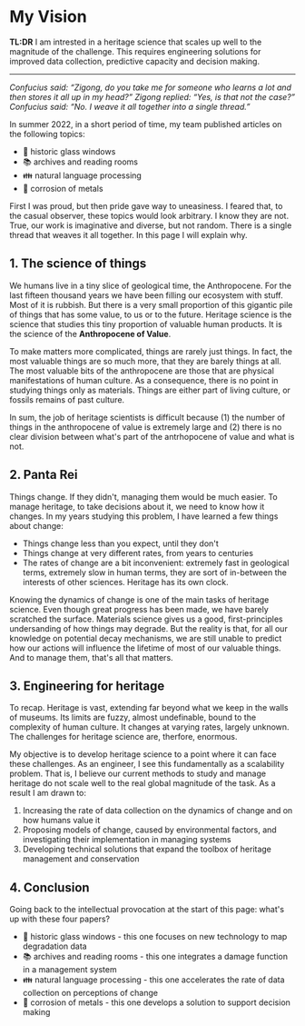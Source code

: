
# My Vision

**TL:DR** I am intrested in a heritage science that scales up well to the magnitude of the challenge. This requires engineering solutions for improved data collection, predictive capacity and decision making.

-------

_Confucius said: “Zigong, do you take me for someone who learns a lot and then stores it all up in my head?” Zigong replied: “Yes, is that not the case?” Confucius said: “No. I weave it all together into a single thread.”_

In summer 2022, in a short period of time, my team published articles on the following topics:

- 🏰 historic glass windows
- 📚 archives and reading rooms
- 👪 natural language processing
- 🔩 corrosion of metals

First I was proud, but then pride gave way to uneasiness. I feared that, to the casual observer, these topics would look arbitrary. I know they are not. True, our work is imaginative and diverse, but not random. There is a single thread that weaves it all together. In this page I will explain why. 

## 1. The science of things

We humans live in a tiny slice of geological time, the Anthropocene. For the last fifteen thousand years we have been filling our ecosystem with stuff. Most of it is rubbish. But there is a very small proportion of this gigantic pile of things that has some value, to us or to the future. Heritage science is the science that studies this tiny proportion of valuable human products. It is the science of the **Anthropocene of Value**. 

To make matters more complicated, things are rarely just things. In fact, the most valuable things are so much more, that they are barely things at all. The most valuable bits of the anthropocene are those that are physical manifestations of human culture. As a consequence, there is no point in studying things only as materials. Things are either part of living culture, or fossils remains of past culture.

In sum, the job of heritage scientists is difficult because (1) the number of things in the anthropocene of value is extremely large and (2) there is no clear division between what's part of the antrhopocene of value and what is not. 

## 2. Panta Rei

Things change. If they didn't, managing them would be much easier. To manage heritage, to take decisions about it, we need to know how it changes. In my years studying this problem, I have learned a few things about change:

- Things change less than you expect, until they don't
- Things change at very different rates, from years to centuries
- The rates of change are a bit inconvenient: extremely fast in geological terms, extremely slow in human terms, they are sort of in-between the interests of other sciences. Heritage has its own clock. 

Knowing the dynamics of change is one of the main tasks of heritage science. Even though great progress has been made, we have barely scratched the surface. Materials science gives us a good, first-principles undersanding of how things may degrade. But the reality is that, for all our knowledge on potential decay mechanisms, we are still unable to predict how our actions will influence the lifetime of most of our valuable things. And to manage them, that's all that matters.


## 3. Engineering for heritage

To recap. Heritage is vast, extending far beyond what we keep in the walls of museums. Its limits are fuzzy, almost undefinable, bound to the complexity of human culture. It changes at varying rates, largely unknown. The challenges for heritage science are, therfore, enormous. 

My objective is to develop heritage science to a point where it can face these challenges. As an engineer, I see this fundamentally as a scalability problem. That is, I believe our current methods to study and manage heritage do not scale well to the real global magnitude of the task. As a result I am drawn to:

1. Increasing the rate of data collection on the dynamics of change and on how humans value it
2. Proposing models of change, caused by environmental factors, and investigating their implementation in managing systems
3. Developing technical solutions that expand the toolbox of heritage management and conservation

## 4. Conclusion

Going back to the intellectual provocation at the start of this page: what's up with these four papers?

- 🏰 historic glass windows - this one focuses on new technology to map degradation data
- 📚 archives and reading rooms - this one integrates a damage function in a management system
- 👪 natural language processing - this one accelerates the rate of data collection on perceptions of change
- 🔩 corrosion of metals - this one develops a solution to support decision making





